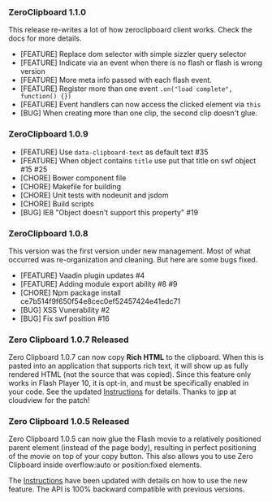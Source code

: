### ZeroClipboard 1.1.0

This release re-writes a lot of how zeroclipboard client works. Check the docs for more details.

* [FEATURE] Replace dom selector with simple sizzler query selector
* [FEATURE] Indicate via an event when there is no flash or flash is wrong version
* [FEATURE] More meta info passed with each flash event.
* [FEATURE] Register more than one event `.on("load complete", function() {})`
* [FEATURE] Event handlers can now access the clicked element via `this`
* [BUG] When creating more than one clip, the second clip doesn't glue.

### ZeroClipboard 1.0.9

* [FEATURE] Use `data-clipboard-text` as default text #35
* [FEATURE] When object contains `title` use put that title on swf object #15 #25
* [CHORE] Bower component file
* [CHORE] Makefile for building
* [CHORE] Unit tests with nodeunit and jsdom
* [CHORE] Build scripts
* [BUG] IE8 "Object doesn't support this property" #19

### ZeroClipboard 1.0.8

This version was the first version under new management. Most of what occurred was re-organization and cleaning. But here are some bugs fixed.

* [FEATURE] Vaadin plugin updates #4
* [FEATURE] Adding module export ability #8 #9
* [CHORE] Npm package install ce7b514f9f650f54e8cec0ef52457424e41edc71
* [BUG] XSS Vunerability #2
* [BUG] Fix swf position #16

### Zero Clipboard 1.0.7 Released

Zero Clipboard 1.0.7 can now copy **Rich HTML** to the clipboard. When this is pasted into an application that supports rich text, it will show up as fully rendered HTML (not the source that was copied). Since this feature only works in Flash Player 10, it is opt-in, and must be specifically enabled in your code. See the updated [Instructions](https://github.com/jonrohan/ZeroClipboard/blob/master/docs/instructions.md) for details. Thanks to jpp at cloudview for the patch!

### Zero Clipboard 1.0.5 Released

Zero Clipboard 1.0.5 can now glue the Flash movie to a relatively positioned parent element (instead of the page body), resulting in perfect positioning of the movie on top of your copy button. This also allows you to use Zero Clipboard inside overflow:auto or position:fixed elements.

The [Instructions](https://github.com/jonrohan/ZeroClipboard/blob/master/docs/instructions.md) have been updated with details on how to use the new feature. The API is 100% backward compatible with previous versions.

